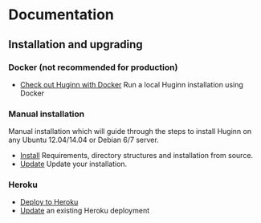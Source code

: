 # Documentation

## Installation and upgrading

### Docker (not recommended for production)

- [Check out Huginn with Docker](docker/install.md) Run a local Huginn installation using Docker

### Manual installation

Manual installation which will guide through the steps to install Huginn on any Ubuntu 12.04/14.04 or Debian 6/7 server.

- [Install](manual/README.md) Requirements, directory structures and installation from source.
- [Update](manual/update.md) Update your installation.

### Heroku

- [Deploy to Heroku](heroku/install.md)
- [Update](heroku/update.md) an existing Heroku deployment